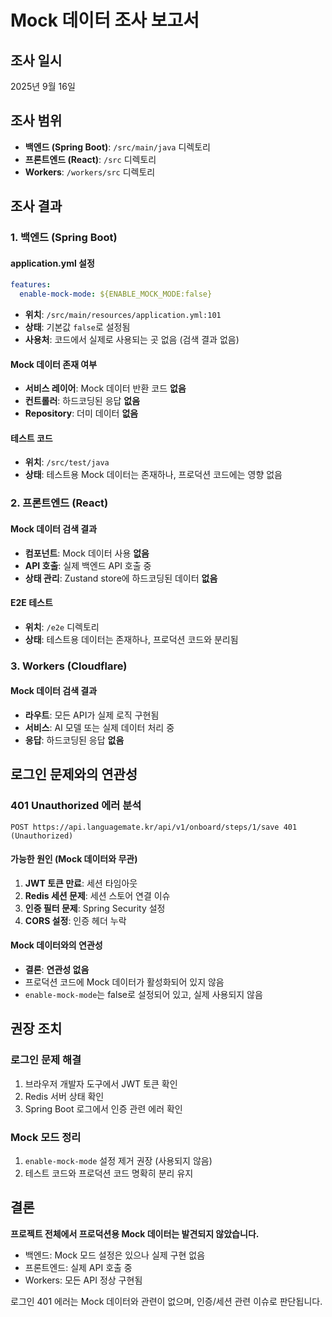 # Mock 데이터 조사 보고서

## 조사 일시
2025년 9월 16일

## 조사 범위
- **백엔드 (Spring Boot)**: `/src/main/java` 디렉토리
- **프론트엔드 (React)**: `/src` 디렉토리
- **Workers**: `/workers/src` 디렉토리

## 조사 결과

### 1. 백엔드 (Spring Boot)

#### application.yml 설정
```yaml
features:
  enable-mock-mode: ${ENABLE_MOCK_MODE:false}
```
- **위치**: `/src/main/resources/application.yml:101`
- **상태**: 기본값 `false`로 설정됨
- **사용처**: 코드에서 실제로 사용되는 곳 없음 (검색 결과 없음)

#### Mock 데이터 존재 여부
- **서비스 레이어**: Mock 데이터 반환 코드 **없음**
- **컨트롤러**: 하드코딩된 응답 **없음**
- **Repository**: 더미 데이터 **없음**

#### 테스트 코드
- **위치**: `/src/test/java`
- **상태**: 테스트용 Mock 데이터는 존재하나, 프로덕션 코드에는 영향 없음

### 2. 프론트엔드 (React)

#### Mock 데이터 검색 결과
- **컴포넌트**: Mock 데이터 사용 **없음**
- **API 호출**: 실제 백엔드 API 호출 중
- **상태 관리**: Zustand store에 하드코딩된 데이터 **없음**

#### E2E 테스트
- **위치**: `/e2e` 디렉토리
- **상태**: 테스트용 데이터는 존재하나, 프로덕션 코드와 분리됨

### 3. Workers (Cloudflare)

#### Mock 데이터 검색 결과
- **라우트**: 모든 API가 실제 로직 구현됨
- **서비스**: AI 모델 또는 실제 데이터 처리 중
- **응답**: 하드코딩된 응답 **없음**

## 로그인 문제와의 연관성

### 401 Unauthorized 에러 분석
```
POST https://api.languagemate.kr/api/v1/onboard/steps/1/save 401 (Unauthorized)
```

#### 가능한 원인 (Mock 데이터와 무관)
1. **JWT 토큰 만료**: 세션 타임아웃
2. **Redis 세션 문제**: 세션 스토어 연결 이슈
3. **인증 필터 문제**: Spring Security 설정
4. **CORS 설정**: 인증 헤더 누락

#### Mock 데이터와의 연관성
- **결론**: **연관성 없음**
- 프로덕션 코드에 Mock 데이터가 활성화되어 있지 않음
- `enable-mock-mode`는 false로 설정되어 있고, 실제 사용되지 않음

## 권장 조치

### 로그인 문제 해결
1. 브라우저 개발자 도구에서 JWT 토큰 확인
2. Redis 서버 상태 확인
3. Spring Boot 로그에서 인증 관련 에러 확인

### Mock 모드 정리
1. `enable-mock-mode` 설정 제거 권장 (사용되지 않음)
2. 테스트 코드와 프로덕션 코드 명확히 분리 유지

## 결론

**프로젝트 전체에서 프로덕션용 Mock 데이터는 발견되지 않았습니다.**

- 백엔드: Mock 모드 설정은 있으나 실제 구현 없음
- 프론트엔드: 실제 API 호출 중
- Workers: 모든 API 정상 구현됨

로그인 401 에러는 Mock 데이터와 관련이 없으며, 인증/세션 관련 이슈로 판단됩니다.